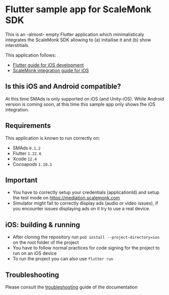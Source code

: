 # Flutter sample app for ScaleMonk SDK
This is an -almost- empty Flutter application which minimalisticaly integrates the ScaleMonk SDK allowing to (a) initailise it and (b) show interstitials. 

This application follows:
 - [Flutter guide for iOS development](https://flutter.dev/docs/get-started/flutter-for/ios-devs)
 - [ScaleMonk integration guide for iOS](https://scalemonk.github.io/mediation-docs/#/mediation-sdk-ios/getting-started)

## Is this iOS and Android compatible?
At this time SMAds is only supported on iOS (and Unity-iOS). While Android version is coming soon, at this time this sample app only shows the iOS integration.

## Requirements
This application is known to run correctly on:
 - SMAds `0.1.2` 
 - Flutter `1.22.6`
 - Xcode `12.4`
 - Cocoapods `1.10.1`

## Important
- You have to correctly setup your credentials (applicationId) and setup the test mode on https://mediation.scalemonk.com
- Simulator might fail to correctly display ads (audio or video issues), if you encounter issues displaying ads on it try to use a real device.

## iOS: building & running
- After cloning the repository run `pod install --project-directory=ios` on the root folder of the project
- You have to follow normal practices for code signing for the project to run on an iOS device
- To run the project you can also use `flutter run`

## Troubleshooting

Please consult the [troubleshooting](https://scalemonk.github.io/mediation-docs/#/mediation-sdk-ios/troubleshooting) guide of the documentation
